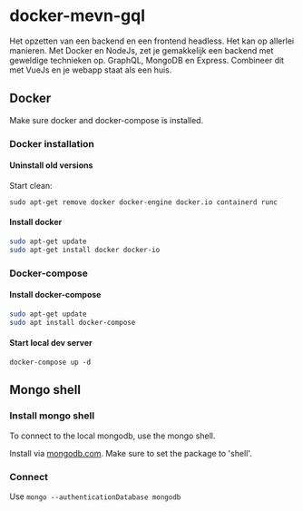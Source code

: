 # docker-mevn-gql

Het opzetten van een backend en een frontend headless. Het kan op allerlei manieren. Met Docker en NodeJs, zet je gemakkelijk een backend met geweldige technieken op. GraphQL, MongoDB en Express. Combineer dit met VueJs en je webapp staat als een huis.

## Docker

Make sure docker and docker-compose is installed.

### Docker installation

#### Uninstall old versions

Start clean:

`sudo apt-get remove docker docker-engine docker.io containerd runc`

#### Install docker

```bash
sudo apt-get update
sudo apt-get install docker docker-io
```

### Docker-compose

#### Install docker-compose

```bash
sudo apt-get update
sudo apt install docker-compose
```

#### Start local dev server

`docker-compose up -d`

## Mongo shell

### Install mongo shell

To connect to the local mongodb, use the mongo shell.

Install via [mongodb.com](https://www.mongodb.com/try/download/community?tck=docs_server). Make sure to set the package to 'shell'.

### Connect

Use `mongo --authenticationDatabase mongodb`
